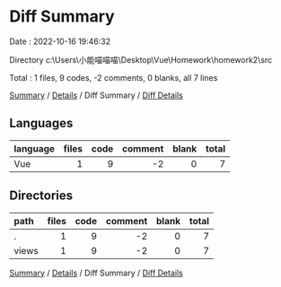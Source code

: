 # Diff Summary

Date : 2022-10-16 19:46:32

Directory c:\\Users\\小能喵喵喵\\Desktop\\Vue\\Homework\\homework2\\src

Total : 1 files,  9 codes, -2 comments, 0 blanks, all 7 lines

[Summary](results.md) / [Details](details.md) / Diff Summary / [Diff Details](diff-details.md)

## Languages
| language | files | code | comment | blank | total |
| :--- | ---: | ---: | ---: | ---: | ---: |
| Vue | 1 | 9 | -2 | 0 | 7 |

## Directories
| path | files | code | comment | blank | total |
| :--- | ---: | ---: | ---: | ---: | ---: |
| . | 1 | 9 | -2 | 0 | 7 |
| views | 1 | 9 | -2 | 0 | 7 |

[Summary](results.md) / [Details](details.md) / Diff Summary / [Diff Details](diff-details.md)